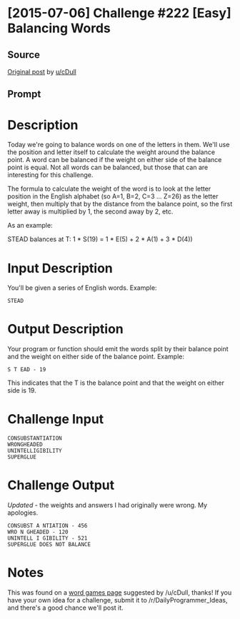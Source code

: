 # [2015-07-06] Challenge #222 [Easy] Balancing Words

## Source

[Original post](https://old.reddit.com/r/dailyprogrammer/comments/3c9a9h/20150706_challenge_222_easy_balancing_words/) by [u/cDull](https://old.reddit.com/u/cDull)

## Prompt

# Description

Today we're going to balance words on one of the letters in them. We'll use the position and letter itself to calculate the weight around the balance point. A word can be balanced if the weight on either side of the balance point is equal. Not all words can be balanced, but those that can are interesting for this challenge.

The formula to calculate the weight of the word is to look at the letter position in the English alphabet (so A=1, B=2, C=3 ... Z=26) as the letter weight, then multiply that by the distance from the balance point, so the first letter away is multiplied by 1, the second away by 2, etc.

As an example:

STEAD balances at T: 1 * S(19) = 1 * E(5) + 2 * A(1) + 3 * D(4))



# Input Description

You'll be given a series of English words. Example:

    STEAD

# Output Description

Your program or function should emit the words split by their balance point and the weight on either side of the balance point. Example:

    S T EAD - 19

This indicates that the T is the balance point and that the weight on either side is 19.

# Challenge Input

    CONSUBSTANTIATION
    WRONGHEADED
    UNINTELLIGIBILITY
    SUPERGLUE

# Challenge Output

*Updated* - the weights and answers I had originally were wrong. My apologies.

    CONSUBST A NTIATION - 456
    WRO N GHEADED - 120
    UNINTELL I GIBILITY - 521
    SUPERGLUE DOES NOT BALANCE

# Notes

This was found on a [word games page](http://www.questrel.com/records.html) suggested by /u/cDull, thanks! If you have your own idea for a challenge, submit it to /r/DailyProgrammer_Ideas, and there's a good chance we'll post it.
